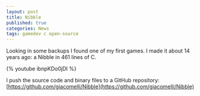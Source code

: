 ```yaml
---
layout: post
title: Nibble
published: true
categories: News
tags: gamedev c open-source
---
```


Looking in some backups I found one of my first games. I made it about 14 years ago: a Nibble in 461 lines of C.

{% youtube ibnpKDo0jDI %}

I push the source code and binary files to a GitHub repository: [https://github.com/giacomelli/Nibble](https://github.com/giacomelli/Nibble)
